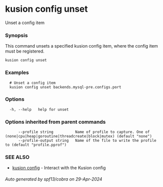 # kusion config unset

Unset a config item

### Synopsis

This command unsets a specified kusion config item, where the config item must be registered.

```
kusion config unset
```

### Examples

```
  # Unset a config item
  kusion config unset backends.mysql-pre.configs.port
```

### Options

```
  -h, --help   help for unset
```

### Options inherited from parent commands

```
      --profile string          Name of profile to capture. One of (none|cpu|heap|goroutine|threadcreate|block|mutex) (default "none")
      --profile-output string   Name of the file to write the profile to (default "profile.pprof")
```

### SEE ALSO

* [kusion config](kusion-config.md)	 - Interact with the Kusion config

###### Auto generated by spf13/cobra on 29-Apr-2024
